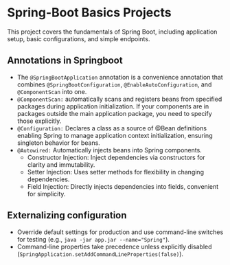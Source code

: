 # Spring-Boot Basics Projects

This project covers the fundamentals of Spring Boot, including application setup, basic configurations, and simple endpoints.

## Annotations in Springboot
- The `@SpringBootApplication` annotation is a convenience annotation that combines `@SpringBootConfiguration`, `@EnableAutoConfiguration`, and `@ComponentScan` into one.
- `@ComponentScan:` automatically scans and registers beans from specified packages during application initialization. If your components are in packages outside the main application package, you need to specify those explicitly.
- `@Configuration:` Declares a class as a source of @Bean definitions enabling Spring to manage application context initialization, ensuring singleton behavior for beans.
- `@Autowired:` Automatically injects beans into Spring components.
  - Constructor Injection: Inject dependencies via constructors for clarity and immutability.
  - Setter Injection: Uses setter methods for flexibility in changing dependencies.
  - Field Injection: Directly injects dependencies into fields, convenient for simplicity.

## Externalizing configuration
- Override default settings for production and use command-line switches for testing (e.g., `java -jar app.jar --name="Spring"`).
- Command-line properties take precedence unless explicitly disabled (`SpringApplication.setAddCommandLineProperties(false)`).

